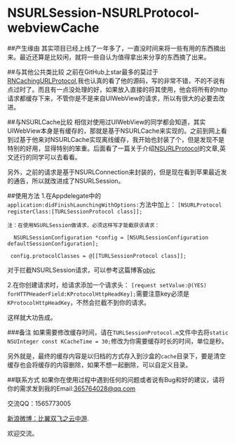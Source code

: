 # NSURLSession-NSURLProtocol-webviewCache

##产生缘由
 其实项目已经上线了一年多了，一直没时间来将一些有用的东西摘出来。最近还算是比较闲，就将一些自认为值得拿出来分享的东西摘了出来。
 
##与其他公共类比较
之前在GitHub上star最多的莫过于[RNCachingURLProtocol](https://github.com/rnapier/RNCachingURLProtocol),我也认真的看了他的源码，写的非常不错，不的不说有点过时了。而且有一点没处理的好，如果放入直接的将其使用，他会将所有的http请求都缓存下来，不管你是不是来自UIWebView的请求，所以有很大的必要去改进。

##与NSURLCache比较
相信对使用过UIWebView的同学都会知道，其实UIWebView本身是有缓存的，那就是基于NSURLCache来实现的。之前到网上看到过基于他来对NSURLCache实现离线缓存，我开始也封装了个，但是发现不是特别的好用，显得特别的笨重。后面看了一篇关于介绍[NSURLProtocol](https://www.raywenderlich.com/59982/nsurlprotocol-tutorial)的文章,英文还行的同学可以去看看。

另外，之前的请求是基于NSURLConnection来封装的，但是现在看到苹果最近发的通告，所以就改进成了NSURLSession。

##使用方法
 1.在Appdelegate中的`application:didFinishLaunchingWithOptions:`方法中加上：
 `[NSURLProtocol registerClass:[TURLSessionProtocol class]];`
 
 `注：在使用NSURLSession做请求，必须这样写才能截获该请求：`

  `  NSURLSessionConfiguration *config = [NSURLSessionConfiguration defaultSessionConfiguration];`
  
  ` config.protocolClasses = @[[TURLSessionProtocol class]];`
  
  对于拦截NSURLSession请求，可以参考这篇博客[objc](http://objccn.io/issue-5-4/)
  
 
 2.在你创建请求时，给请求添加一个请求头：
 `[request setValue:@(YES) forHTTPHeaderField:KProtocolHttpHeadKey];`需要注意key必须是`KProtocolHttpHeadKey`，不然会拦截不到你的请求。
 
 这样就大功告成。
 
###备注
如果需要修改缓存时间，请在`TURLSessionProtocol.m`文件中去将`static NSUInteger const KCacheTime = 30;`修改为你需要缓存时长的时间，单位是秒。

另外就是，最终的缓存内容是以归档的方式存入到沙盒的`cache`目录下，要是清空缓存也会将缓存的内容删除，如果不想一起删除，可以自定义目录。

##联系方式
如果你在使用过程中遇到任何的问题或者说有Bug和好的建议，请将你的需求发到我的Email:<365764028@qq.com>

交流QQ：1565773005

[新浪微博：比翼双飞之云中游](http://weibo.com/2108195644/profile?topnav=1&wvr=6&is_all=1).

欢迎交流。

 
 